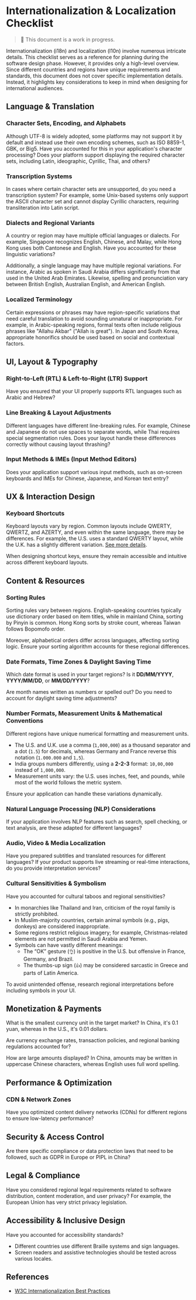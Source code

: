 # Internationalization & Localization Checklist  

> 🚧 This document is a work in progress.  

Internationalization (i18n) and localization (l10n) involve numerous intricate details. This checklist serves as a reference for planning during the software design phase. However, it provides only a high-level overview. Since different countries and regions have unique requirements and standards, this document does not cover specific implementation details. Instead, it highlights key considerations to keep in mind when designing for international audiences.  

## Language & Translation  

### Character Sets, Encoding, and Alphabets  

Although UTF-8 is widely adopted, some platforms may not support it by default and instead use their own encoding schemes, such as ISO 8859-1, GBK, or Big5. Have you accounted for this in your application's character processing? Does your platform support displaying the required character sets, including Latin, ideographic, Cyrillic, Thai, and others?  

### Transcription Systems  

In cases where certain character sets are unsupported, do you need a transcription system? For example, some Unix-based systems only support the ASCII character set and cannot display Cyrillic characters, requiring transliteration into Latin script.  

### Dialects and Regional Variants  

A country or region may have multiple official languages or dialects. For example, Singapore recognizes English, Chinese, and Malay, while Hong Kong uses both Cantonese and English. Have you accounted for these linguistic variations?  

Additionally, a single language may have multiple regional variations. For instance, Arabic as spoken in Saudi Arabia differs significantly from that used in the United Arab Emirates. Likewise, spelling and pronunciation vary between British English, Australian English, and American English.  

### Localized Terminology  

Certain expressions or phrases may have region-specific variations that need careful translation to avoid sounding unnatural or inappropriate. For example, in Arabic-speaking regions, formal texts often include religious phrases like "Allahu Akbar" ("Allah is great"). In Japan and South Korea, appropriate honorifics should be used based on social and contextual factors.  

## UI, Layout & Typography  

### Right-to-Left (RTL) & Left-to-Right (LTR) Support  

Have you ensured that your UI properly supports RTL languages such as Arabic and Hebrew?  

### Line Breaking & Layout Adjustments  

Different languages have different line-breaking rules. For example, Chinese and Japanese do not use spaces to separate words, while Thai requires special segmentation rules. Does your layout handle these differences correctly without causing layout thrashing?  

### Input Methods & IMEs (Input Method Editors)  

Does your application support various input methods, such as on-screen keyboards and IMEs for Chinese, Japanese, and Korean text entry?  

## UX & Interaction Design  

### Keyboard Shortcuts  

Keyboard layouts vary by region. Common layouts include QWERTY, QWERTZ, and AZERTY, and even within the same language, there may be differences. For example, the U.S. uses a standard QWERTY layout, while the U.K. has a slightly different variation. [See more details](https://en.wikipedia.org/wiki/Keyboard_layout).  

When designing shortcut keys, ensure they remain accessible and intuitive across different keyboard layouts.  

## Content & Resources  

### Sorting Rules  

Sorting rules vary between regions. English-speaking countries typically use dictionary order based on item titles, while in mainland China, sorting by Pinyin is common. Hong Kong sorts by stroke count, whereas Taiwan follows Bopomofo order.  

Moreover, alphabetical orders differ across languages, affecting sorting logic. Ensure your sorting algorithm accounts for these regional differences.  

### Date Formats, Time Zones & Daylight Saving Time  

Which date format is used in your target regions? Is it **DD/MM/YYYY**, **YYYY/MM/DD**, or **MM/DD/YYYY**?  

Are month names written as numbers or spelled out? Do you need to account for daylight saving time adjustments?  

### Number Formats, Measurement Units & Mathematical Conventions  

Different regions have unique numerical formatting and measurement units.  

- The U.S. and U.K. use a comma (`1,000,000`) as a thousand separator and a dot (`1.5`) for decimals, whereas Germany and France reverse this notation (`1.000.000` and `1,5`).  
- India groups numbers differently, using a **2-2-3** format: `10,00,000` instead of `1,000,000`.  
- Measurement units vary: the U.S. uses inches, feet, and pounds, while most of the world follows the metric system.  

Ensure your application can handle these variations dynamically.  

### Natural Language Processing (NLP) Considerations  

If your application involves NLP features such as search, spell checking, or text analysis, are these adapted for different languages?  

### Audio, Video & Media Localization  

Have you prepared subtitles and translated resources for different languages? If your product supports live streaming or real-time interactions, do you provide interpretation services?  

### Cultural Sensitivities & Symbolism  

Have you accounted for cultural taboos and regional sensitivities?  

- In monarchies like Thailand and Iran, criticism of the royal family is strictly prohibited.  
- In Muslim-majority countries, certain animal symbols (e.g., pigs, donkeys) are considered inappropriate.  
- Some regions restrict religious imagery; for example, Christmas-related elements are not permitted in Saudi Arabia and Yemen.  
- Symbols can have vastly different meanings:  
  - The “OK” gesture (`👌`) is positive in the U.S. but offensive in France, Germany, and Brazil.  
  - The thumbs-up sign (`👍`) may be considered sarcastic in Greece and parts of Latin America.  

To avoid unintended offense, research regional interpretations before including symbols in your UI.  

## Monetization & Payments  

What is the smallest currency unit in the target market? In China, it's 0.1 yuan, whereas in the U.S., it's 0.01 dollars.  

Are currency exchange rates, transaction policies, and regional banking regulations accounted for?  

How are large amounts displayed? In China, amounts may be written in uppercase Chinese characters, whereas English uses full word spelling.  

## Performance & Optimization  

### CDN & Network Zones  

Have you optimized content delivery networks (CDNs) for different regions to ensure low-latency performance?  

## Security & Access Control  

Are there specific compliance or data protection laws that need to be followed, such as GDPR in Europe or PIPL in China?  

## Legal & Compliance  

Have you considered regional legal requirements related to software distribution, content moderation, and user privacy? For example, the European Union has very strict privacy legislation.

## Accessibility & Inclusive Design  

Have you accounted for accessibility standards?  

- Different countries use different Braille systems and sign languages.  
- Screen readers and assistive technologies should be tested across various locales.  

## References  

- [W3C Internationalization Best Practices](https://w3c.github.io/bp-i18n-specdev/)  
